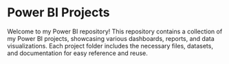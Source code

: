 # Power BI Projects

Welcome to my Power BI repository! This repository contains a collection of my Power BI projects, showcasing various dashboards,
reports, and data visualizations. Each project folder includes the necessary files, datasets, and documentation for easy reference and reuse.
